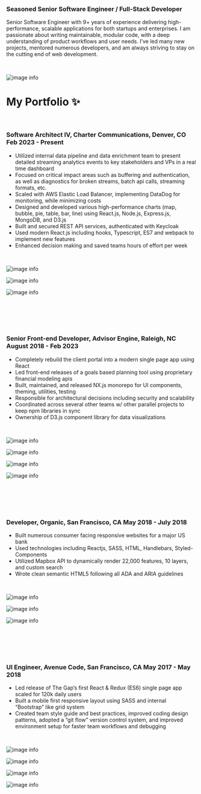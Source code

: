 ### Seasoned Senior Software Engineer / Full-Stack Developer
Senior Software Engineer with 9+ years of experience delivering high-performance, scalable applications for both startups and enterprises. I am passionate about writing maintainable, modular code, with a deep understanding of product workflows and user needs. I’ve led many new projects, mentored numerous developers, and am always striving to stay on the cutting end of web development.

<br>

![image info](./profile_pic.jpeg)

# My Portfolio ✨ 

<br>

### Software Architect IV, Charter Communications, Denver, CO Feb 2023 - Present
- Utilized internal data pipeline and data enrichment team to present detailed streaming analytics events to key
stakeholders and VPs in a real time dashboard
-  Focused on critical impact areas such as buffering and authentication, as well as diagnostics for broken streams,
batch api calls, streaming formats, etc.
- Scaled with AWS Elastic Load Balancer, implementing DataDog for monitoring, while minimizing costs
- Designed and developed various high-performance charts (map, bubble, pie, table, bar, line) using React.js,
Node.js, Express.js, MongoDB, and D3.js
- Built and secured REST API services, authenticated with Keycloak
- Used modern React.js including hooks, Typescript, ES7 and webpack to implement new features
- Enhanced decision making and saved teams hours of effort per week
  
<br>

![image info](./images/RTD_page1.jpg)
<br>

![image info](./images/RTD_page2.jpg)
<br>

![image info](./images/RTD_page3.jpg)

<br>
<br>
<br>
<br>

### Senior Front-end Developer, Advisor Engine, Raleigh, NC August 2018 - Feb 2023
- Completely rebuild the client portal into a modern single page app using React
- Led front-end releases of a goals based planning tool using proprietary financial modeling apis
- Built, maintained, and released NX.js monorepo for UI components, theming, utilities, testing
- Responsible for architectural decisions including security and scalability
- Coordinated across several other teams w/ other parallel projects to keep npm libraries in sync
- Ownership of D3.js component library for data visualizations	                                 


<br>

![image info](./images/AE_2018-present_1.png)
<br>

![image info](./images/AE_2018-present_2.png)
<br>

![image info](./images/AE_2018-present_3.png)
<br>

![image info](./images/AE_2018-present_4.png)


<br>
<br>
<br>
<br>

### Developer, Organic, San Francisco, CA May 2018 - July 2018
- Built numerous consumer facing responsive websites for a major US bank
- Used technologies including Reactjs, SASS, HTML, Handlebars, Styled-Components
- Utilized Mapbox API to dynamically render 22,000 features, 10 layers, and custom search
- Wrote clean semantic HTML5 following all ADA and ARIA guidelines

<br>

![image info](./images/WellsFargo_2018_1.png)
<br>

![image info](./images/WellsFargo_2018_3.png)
<br>

![image info](./images/WF20184.png)


<br>
<br>
<br>
<br>

### UI Engineer, Avenue Code, San Francisco, CA May 2017 - May 2018
- Led release of The Gap’s first React & Redux (ES6) single page app scaled for 120k daily users
- Built a mobile first responsive layout using SASS and internal “Bootstrap” like grid system
- Created team style guide and best practices, improved coding design patterns, adopted a “git
flow” version control system, and improved environment setup for faster team workflows and
debugging

<br>

![image info](./images/TheGap_2017-2018_1.png)
<br>

![image info](./images/TheGap_2017-2018_3.png)
<br>

![image info](./images/TheGap_2017-2018_4.png)
<br>

![image info](./images/TheGap_2017-2018_5.png)
